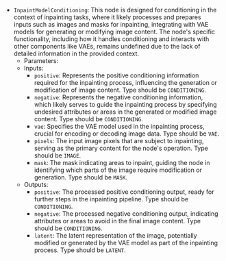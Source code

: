 - `InpaintModelConditioning`: This node is designed for conditioning in the context of inpainting tasks, where it likely processes and prepares inputs such as images and masks for inpainting, integrating with VAE models for generating or modifying image content. The node's specific functionality, including how it handles conditioning and interacts with other components like VAEs, remains undefined due to the lack of detailed information in the provided context.
    - Parameters:
    - Inputs:
        - `positive`: Represents the positive conditioning information required for the inpainting process, influencing the generation or modification of image content. Type should be `CONDITIONING`.
        - `negative`: Represents the negative conditioning information, which likely serves to guide the inpainting process by specifying undesired attributes or areas in the generated or modified image content. Type should be `CONDITIONING`.
        - `vae`: Specifies the VAE model used in the inpainting process, crucial for encoding or decoding image data. Type should be `VAE`.
        - `pixels`: The input image pixels that are subject to inpainting, serving as the primary content for the node's operation. Type should be `IMAGE`.
        - `mask`: The mask indicating areas to inpaint, guiding the node in identifying which parts of the image require modification or generation. Type should be `MASK`.
    - Outputs:
        - `positive`: The processed positive conditioning output, ready for further steps in the inpainting pipeline. Type should be `CONDITIONING`.
        - `negative`: The processed negative conditioning output, indicating attributes or areas to avoid in the final image content. Type should be `CONDITIONING`.
        - `latent`: The latent representation of the image, potentially modified or generated by the VAE model as part of the inpainting process. Type should be `LATENT`.
